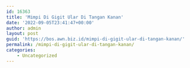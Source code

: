 ```yaml
---
id: 16363
title: 'Mimpi Di Gigit Ular Di Tangan Kanan'
date: '2022-09-05T23:41:47+00:00'
author: admin
layout: post
guid: 'https://bos.awn.biz.id/mimpi-di-gigit-ular-di-tangan-kanan/'
permalink: /mimpi-di-gigit-ular-di-tangan-kanan/
categories:
    - Uncategorized
---
```


